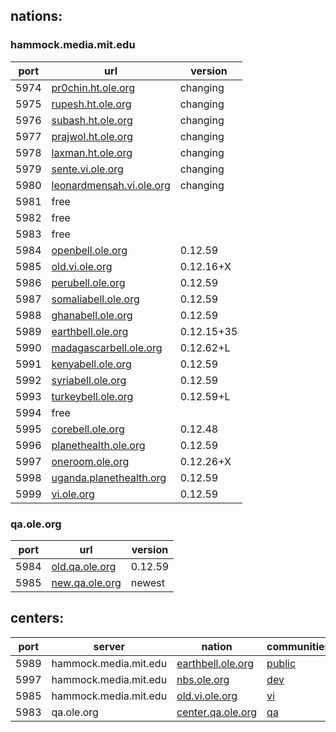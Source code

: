 ## nations:

### hammock.media.mit.edu

port | url | version
---|---|---
5974 | [pr0chin.ht.ole.org](http://subash.ht.ole.org) | changing
5975 | [rupesh.ht.ole.org](http://subash.ht.ole.org) | changing
5976 | [subash.ht.ole.org](http://subash.ht.ole.org) | changing
5977 | [prajwol.ht.ole.org](http://prajwol.ht.ole.org) | changing
5978 | [laxman.ht.ole.org](http://laxman.ht.ole.org) | changing
5979 | [sente.vi.ole.org](http://sente.vi.ole.org) | changing
5980 | [leonardmensah.vi.ole.org](http://leonardmensah.vi.ole.org) | changing
5981 | free |
5982 | free |
5983 | free |
5984 | [openbell.ole.org](http://openbell.ole.org) | 0.12.59
5985 | [old.vi.ole.org](http://old.vi.ole.org) | 0.12.16+X
5986 | [perubell.ole.org](http://perubell.ole.org) | 0.12.59
5987 | [somaliabell.ole.org](http://somaliabell.ole.org) | 0.12.59
5988 | [ghanabell.ole.org](http://ghanabell.ole.org) | 0.12.59
5989 | [earthbell.ole.org](http://earthbell.ole.org) | 0.12.15+35
5990 | [madagascarbell.ole.org](http://madagascarbell.ole.org) | 0.12.62+L
5991 | [kenyabell.ole.org](http://kenyabell.ole.org) | 0.12.59
5992 | [syriabell.ole.org](http://syriabell.ole.org) | 0.12.59
5993 | [turkeybell.ole.org](http://turkeybell.ole.org) | 0.12.59+L
5994 | free |
5995 | [corebell.ole.org](http://corebell.ole.org) | 0.12.48
5996 | [planethealth.ole.org](http://planethealth.ole.org) | 0.12.59
5997 | [oneroom.ole.org](http://oneroom.ole.org) | 0.12.26+X
5998 | [uganda.planethealth.org](http://uganda.planethealth.org) | 0.12.59
5999 | [vi.ole.org](http://vi.ole.org) | 0.12.59


### qa.ole.org

port | url | version
---|---|---
5984 | [old.qa.ole.org](http://old.qa.ole.org) | 0.12.59
5985 | [new.qa.ole.org](http://new.qa.ole.org) | newest

## centers:

port | server | nation | communities
---|---|---|---
5989 | hammock.media.mit.edu | [earthbell.ole.org](http://earthbell.ole.org:5989/_utils/database.html?nations/_design/bell/_view/getAllNations) | [public](http://earthbell.ole.org:5989/_utils/database.html?communityregistrationrequests/_design/bell/_view/getAllCommunities)
5997 | hammock.media.mit.edu | [nbs.ole.org](http://nbs.ole.org:5997/_utils/database.html?nations/_design/bell/_view/getAllNations) | [dev](http://nbs.ole.org:5997/_utils/database.html?communityregistrationrequests/_design/bell/_view/getAllCommunities)
5985 | hammock.media.mit.edu | [old.vi.ole.org](http://old.vi.ole.org:5985/_utils/database.html?nations/_design/bell/_view/getAllNations) | [vi](http://old.vi.ole.org:5985/_utils/database.html?communityregistrationrequests/_design/bell/_view/getAllCommunities)
5983 | qa.ole.org | [center.qa.ole.org](http://center.qa.ole.org:5983/_utils/database.html?nations/_design/bell/_view/getAllNations) | [qa](http://center.qa.ole.org:5983/_utils/database.html?communityregistrationrequests/_design/bell/_view/getAllCommunities)
